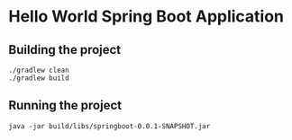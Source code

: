 # Hello World Spring Boot Application

## Building the project

    ./gradlew clean
    ./gradlew build

## Running the project

    java -jar build/libs/springboot-0.0.1-SNAPSHOT.jar